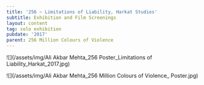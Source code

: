 ```yaml
---
title: '256 ~ Limitations of Liability, Harkat Studios'
subtitle: Exhibition and Film Screenings
layout: content
tag: solo exhibition
pubdate: '2017'
parent: 256 Million Colours of Violence
---
```

![](/assets/img/Ali Akbar Mehta_256 Poster_Limitations of Liability_Harkat_2017.jpg)

![](/assets/img/Ali Akbar Mehta_256 Million Colours of Violence_ Poster.jpg)

